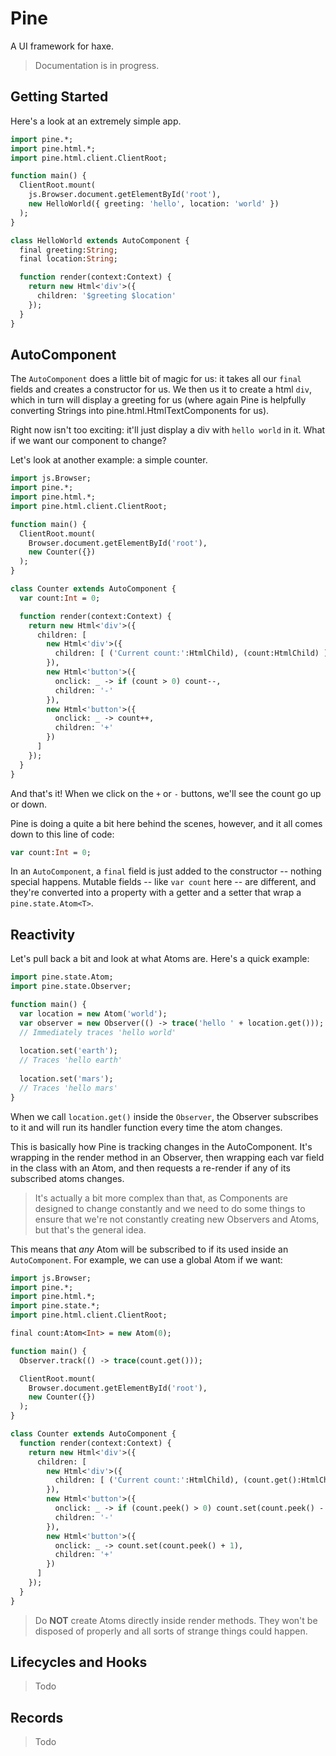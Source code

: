 Pine
====

A UI framework for haxe.

> Documentation is in progress.

Getting Started
---------------

Here's a look at an extremely simple app.

```haxe
import pine.*;
import pine.html.*;
import pine.html.client.ClientRoot;

function main() {
  ClientRoot.mount(
    js.Browser.document.getElementById('root'),
    new HelloWorld({ greeting: 'hello', location: 'world' })
  );
}

class HelloWorld extends AutoComponent {
  final greeting:String;
  final location:String;

  function render(context:Context) {
    return new Html<'div'>({
      children: '$greeting $location'
    });
  }
}
```

AutoComponent
-------------

The `AutoComponent` does a little bit of magic for us: it takes all our `final` fields and creates a constructor for us. We then us it to create a html `div`, which in turn will display a greeting for us (where again Pine is helpfully converting Strings into pine.html.HtmlTextComponents for us).

Right now isn't too exciting: it'll just display a div with `hello world` in it. What if we want our component to change?

Let's look at another example: a simple counter.

```haxe
import js.Browser;
import pine.*;
import pine.html.*;
import pine.html.client.ClientRoot;

function main() {
  ClientRoot.mount(
    Browser.document.getElementById('root'),
    new Counter({})
  );
}

class Counter extends AutoComponent {
  var count:Int = 0;

  function render(context:Context) {
    return new Html<'div'>({
      children: [
        new Html<'div'>({
          children: [ ('Current count:':HtmlChild), (count:HtmlChild) ]
        }),
        new Html<'button'>({
          onclick: _ -> if (count > 0) count--,
          children: '-'
        }),
        new Html<'button'>({
          onclick: _ -> count++,
          children: '+'
        })
      ]
    });
  }
}
```

And that's it! When we click on the `+` or `-` buttons, we'll see the count go up or down.

Pine is doing a quite a bit here behind the scenes, however, and it all comes down to this line of code:

```haxe
var count:Int = 0;
```

In an `AutoComponent`, a `final` field is just added to the constructor -- nothing special happens. Mutable fields -- like `var count` here -- are different, and they're converted into a property with a getter and a setter that wrap a `pine.state.Atom<T>`.

Reactivity
----------

Let's pull back a bit and look at what Atoms are. Here's a quick example:

```haxe
import pine.state.Atom;
import pine.state.Observer;

function main() { 
  var location = new Atom('world');
  var observer = new Observer(() -> trace('hello ' + location.get()));
  // Immediately traces 'hello world'
  
  location.set('earth');
  // Traces 'hello earth'
  
  location.set('mars');
  // Traces 'hello mars'
}
```

When we call `location.get()` inside the `Observer`, the Observer subscribes to it and will run its handler function every time the atom changes.

This is basically how Pine is tracking changes in the AutoComponent. It's wrapping in the render method in an Observer, then wrapping each var field in the class with an Atom, and then requests a re-render if any of its subscribed atoms changes. 

> It's actually a bit more complex than that, as Components are designed to change constantly and we need to do some things to ensure that we're not constantly creating new Observers and Atoms, but that's the general idea.

This means that *any* Atom will be subscribed to if its used inside an `AutoComponent`. For example, we can use a global Atom if we want:

```haxe
import js.Browser;
import pine.*;
import pine.html.*;
import pine.state.*;
import pine.html.client.ClientRoot;

final count:Atom<Int> = new Atom(0);

function main() {
  Observer.track(() -> trace(count.get()));

  ClientRoot.mount(
    Browser.document.getElementById('root'),
    new Counter({})
  );
}

class Counter extends AutoComponent {
  function render(context:Context) {
    return new Html<'div'>({
      children: [
        new Html<'div'>({
          children: [ ('Current count:':HtmlChild), (count.get():HtmlChild) ]
        }),
        new Html<'button'>({
          onclick: _ -> if (count.peek() > 0) count.set(count.peek() - 1),
          children: '-'
        }),
        new Html<'button'>({
          onclick: _ -> count.set(count.peek() + 1),
          children: '+'
        })
      ]
    });
  }
}
```

> Do **NOT** create Atoms directly inside render methods. They won't be disposed of properly and all sorts of strange things could happen.

Lifecycles and Hooks
--------------------

> Todo

Records
-------

> Todo
